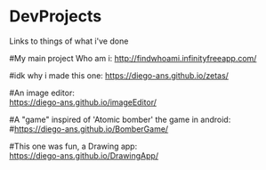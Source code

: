 # DevProjects
Links to things of what i've done

#My main project Who am i:
http://findwhoami.infinityfreeapp.com/

#idk why i made this one:
https://diego-ans.github.io/zetas/

#An image editor:\
https://diego-ans.github.io/imageEditor/

#A "game" inspired of 'Atomic bomber' the game in android:\
#https://diego-ans.github.io/BomberGame/

#This one was fun, a Drawing app:\
https://diego-ans.github.io/DrawingApp/
